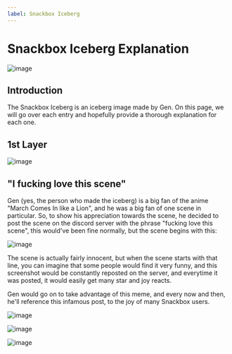 ```yaml
---
label: Snackbox Iceberg
---
```


# Snackbox Iceberg Explanation

![image](https://github.com/snackbxx/lore/assets/78981416/54fb8565-e233-4405-871d-b97ed3a2c649)

## Introduction

The Snackbox Iceberg is an iceberg image made by Gen. On this page, we will go over each entry and hopefully provide a thorough explanation for each one.

## 1st Layer

![image](https://github.com/snackbxx/lore/assets/78981416/d12281e2-eddb-495c-a8b6-2d3dfd6e9118)

## "I fucking love this scene"

Gen (yes, the person who made the iceberg) is a big fan of the anime "March Comes In like a Lion", and he was a big fan of one scene in particular. So, to show his appreciation towards the scene, he decided to post the scene on the discord server with the phrase "fucking love this scene", this would've been fine normally, but the scene begins with this:

![image](https://github.com/snackbxx/lore/assets/78981416/64155ee7-34ee-4372-82d5-26b09e796d7c)

The scene is actually fairly innocent, but when the scene starts with that line, you can imagine that some people would find it very funny, and this screenshot would be constantly reposted on the server, and everytime it was posted, it would easily get many star and joy reacts.

Gen would go on to take advantage of this meme, and every now and then, he'll reference this infamous post, to the joy of many Snackbox users.

![image](https://github.com/snackbxx/lore/assets/78981416/21134efd-e988-44a8-88a2-85f6742829f4)

![image](https://github.com/snackbxx/lore/assets/78981416/ceaf70b9-531e-4f51-9b96-8a1932949503)

![image](https://github.com/snackbxx/lore/assets/78981416/c5650126-19de-4f8b-a9a2-4f91f053772e)
